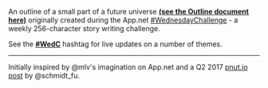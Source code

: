 An outline of a small part of a future universe [**(see the Outline document here)**](Outline.md) originally created during the App.net [\#WednesdayChallenge](https://github.com/bazbt3/appdotnet_stuff/wiki/WednesdayChallenge) - a weekly 256-character story writing challenge.

See the [**\#WedC**](https://pnut.io/tags/WedC) hashtag for live updates on a number of themes.

---

Initially inspired by @mlv's imagination on App.net and a Q2 2017 [pnut.io post](https://posts.pnut.io/72575) by @schmidt_fu.

